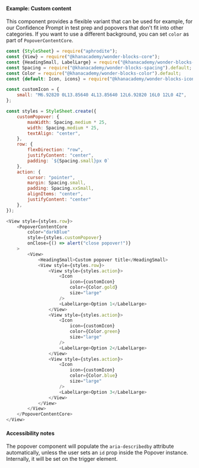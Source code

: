 #### Example: Custom content

This component provides a flexible variant that can be used for example, for our Confidence Prompt in test prep and popovers that don't fit into other categories. If you want to use a different background, you can set `color` as part of `PopoverContentCore`.

```js
const {StyleSheet} = require("aphrodite");
const {View} = require("@khanacademy/wonder-blocks-core");
const {HeadingSmall, LabelLarge} = require("@khanacademy/wonder-blocks-typography");
const Spacing = require("@khanacademy/wonder-blocks-spacing").default;
const Color = require("@khanacademy/wonder-blocks-color").default;
const {default: Icon, icons} = require("@khanacademy/wonder-blocks-icon");

const customIcon = {
    small: "M6.92820 0L13.85640 4L13.85640 12L6.92820 16L0 12L0 4Z",
};

const styles = StyleSheet.create({
    customPopover: {
        maxWidth: Spacing.medium * 25,
        width: Spacing.medium * 25,
        textAlign: "center",
    },
    row: {
        flexDirection: "row",
        justifyContent: "center",
        padding: `${Spacing.small}px 0`
    },
    action: {
        cursor: "pointer",
        margin: Spacing.small,
        padding: Spacing.xxSmall,
        alignItems: "center",
        justifyContent: "center"
    },
});

<View style={styles.row}>
    <PopoverContentCore
        color="darkBlue"
        style={styles.customPopover}
        onClose={() => alert("close popover!")}
    >
        <View>
            <HeadingSmall>Custom popover title</HeadingSmall>
            <View style={styles.row}>
                <View style={styles.action}>
                    <Icon
                        icon={customIcon}
                        color={Color.gold}
                        size="large"
                    />
                    <LabelLarge>Option 1</LabelLarge>
                </View>
                <View style={styles.action}>
                    <Icon
                        icon={customIcon}
                        color={Color.green}
                        size="large"
                    />
                    <LabelLarge>Option 2</LabelLarge>
                </View>
                <View style={styles.action}>
                    <Icon
                        icon={customIcon}
                        color={Color.blue}
                        size="large"
                    />
                    <LabelLarge>Option 3</LabelLarge>
                </View>
            </View>
        </View>
    </PopoverContentCore>
</View>
```

#### Accessibility notes
The popover component will populate the `aria-describedby` attribute
automatically, unless the user sets an `id` prop inside the Popover instance.
Internally, it will be set on the trigger element.
